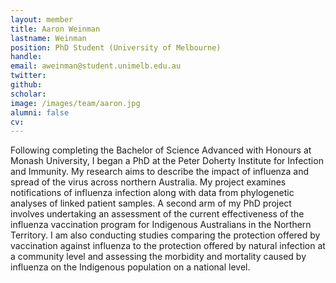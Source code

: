 ```yaml
---
layout: member
title: Aaron Weinman
lastname: Weinman
position: PhD Student (University of Melbourne)
handle:
email: aweinman@student.unimelb.edu.au
twitter:
github:
scholar:
image: /images/team/aaron.jpg
alumni: false
cv:
---
```


Following completing the Bachelor of Science Advanced with Honours at Monash University, I began a PhD at the Peter Doherty Institute for Infection and Immunity. My research aims to describe the impact of influenza and spread of the virus across northern Australia. My project examines notifications of influenza infection along with data from phylogenetic analyses of linked patient samples. A second arm of my PhD project involves undertaking an assessment of the current effectiveness of the influenza vaccination program for Indigenous Australians in the Northern Territory. I am also conducting studies comparing the protection offered by vaccination against influenza to the protection offered by natural infection at a community level and assessing the morbidity and mortality caused by influenza on the Indigenous population on a national level.
